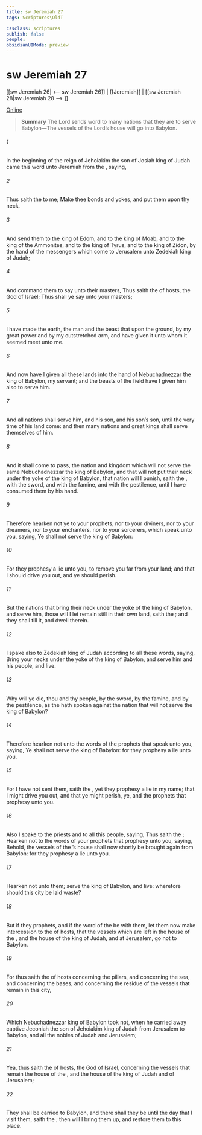 ```yaml
---
title: sw Jeremiah 27
tags: Scriptures\OldT

cssclass: scriptures
publish: false
people:
obsidianUIMode: preview
---
```


# sw Jeremiah 27
[[sw Jeremiah 26| <-- sw Jeremiah 26]] | [[Jeremiah]] | [[sw Jeremiah 28|sw Jeremiah 28 --> ]]

[Online](https://churchofjesuschrist.org/study/scriptures/ot/jer/27?lang=eng)

> __Summary__
The Lord sends word to many nations that they are to serve Babylon—The vessels of the Lord’s house will go into Babylon.

###### 1 
In the beginning of the reign of Jehoiakim the son of Josiah king of Judah came this word unto Jeremiah from the , saying,

###### 2 
Thus saith the  to me; Make thee bonds and yokes, and put them upon thy neck,

###### 3 
And send them to the king of Edom, and to the king of Moab, and to the king of the Ammonites, and to the king of Tyrus, and to the king of Zidon, by the hand of the messengers which come to Jerusalem unto Zedekiah king of Judah;

###### 4 
And command them to say unto their masters, Thus saith the  of hosts, the God of Israel; Thus shall ye say unto your masters;

###### 5 
I have made the earth, the man and the beast that  upon the ground, by my great power and by my outstretched arm, and have given it unto whom it seemed meet unto me.

###### 6 
And now have I given all these lands into the hand of Nebuchadnezzar the king of Babylon, my servant; and the beasts of the field have I given him also to serve him.

###### 7 
And all nations shall serve him, and his son, and his son’s son, until the very time of his land come: and then many nations and great kings shall serve themselves of him.

###### 8 
And it shall come to pass,  the nation and kingdom which will not serve the same Nebuchadnezzar the king of Babylon, and that will not put their neck under the yoke of the king of Babylon, that nation will I punish, saith the , with the sword, and with the famine, and with the pestilence, until I have consumed them by his hand.

###### 9 
Therefore hearken not ye to your prophets, nor to your diviners, nor to your dreamers, nor to your enchanters, nor to your sorcerers, which speak unto you, saying, Ye shall not serve the king of Babylon:

###### 10 
For they prophesy a lie unto you, to remove you far from your land; and that I should drive you out, and ye should perish.

###### 11 
But the nations that bring their neck under the yoke of the king of Babylon, and serve him, those will I let remain still in their own land, saith the ; and they shall till it, and dwell therein.

###### 12 
I spake also to Zedekiah king of Judah according to all these words, saying, Bring your necks under the yoke of the king of Babylon, and serve him and his people, and live.

###### 13 
Why will ye die, thou and thy people, by the sword, by the famine, and by the pestilence, as the  hath spoken against the nation that will not serve the king of Babylon?

###### 14 
Therefore hearken not unto the words of the prophets that speak unto you, saying, Ye shall not serve the king of Babylon: for they prophesy a lie unto you.

###### 15 
For I have not sent them, saith the , yet they prophesy a lie in my name; that I might drive you out, and that ye might perish, ye, and the prophets that prophesy unto you.

###### 16 
Also I spake to the priests and to all this people, saying, Thus saith the ; Hearken not to the words of your prophets that prophesy unto you, saying, Behold, the vessels of the ’s house shall now shortly be brought again from Babylon: for they prophesy a lie unto you.

###### 17 
Hearken not unto them; serve the king of Babylon, and live: wherefore should this city be laid waste?

###### 18 
But if they  prophets, and if the word of the  be with them, let them now make intercession to the  of hosts, that the vessels which are left in the house of the , and  the house of the king of Judah, and at Jerusalem, go not to Babylon.

###### 19 
For thus saith the  of hosts concerning the pillars, and concerning the sea, and concerning the bases, and concerning the residue of the vessels that remain in this city,

###### 20 
Which Nebuchadnezzar king of Babylon took not, when he carried away captive Jeconiah the son of Jehoiakim king of Judah from Jerusalem to Babylon, and all the nobles of Judah and Jerusalem;

###### 21 
Yea, thus saith the  of hosts, the God of Israel, concerning the vessels that remain  the house of the , and  the house of the king of Judah and of Jerusalem;

###### 22 
They shall be carried to Babylon, and there shall they be until the day that I visit them, saith the ; then will I bring them up, and restore them to this place.

